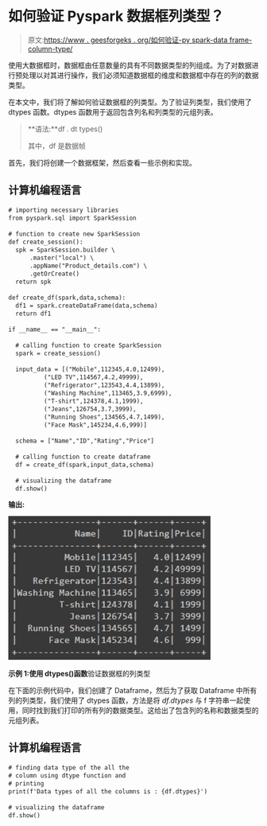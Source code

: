 # 如何验证 Pyspark 数据框列类型？

> 原文:[https://www . geesforgeks . org/如何验证-py spark-data frame-column-type/](https://www.geeksforgeeks.org/how-to-verify-pyspark-dataframe-column-type/)

使用大数据框时，数据框由任意数量的具有不同数据类型的列组成。为了对数据进行预处理以对其进行操作，我们必须知道数据框的维度和数据框中存在的列的数据类型。

在本文中，我们将了解如何验证数据框的列类型。为了验证列类型，我们使用了 dtypes 函数。dtypes 函数用于返回包含列名和列类型的元组列表。

> **语法:**df . dt types()
> 
> 其中，df 是数据帧

首先，我们将创建一个数据框架，然后查看一些示例和实现。

## 计算机编程语言

```
# importing necessary libraries
from pyspark.sql import SparkSession

# function to create new SparkSession
def create_session():
  spk = SparkSession.builder \
      .master("local") \
      .appName("Product_details.com") \
      .getOrCreate()
  return spk

def create_df(spark,data,schema):
  df1 = spark.createDataFrame(data,schema)
  return df1

if __name__ == "__main__":

  # calling function to create SparkSession
  spark = create_session()

  input_data = [("Mobile",112345,4.0,12499),
          ("LED TV",114567,4.2,49999),
          ("Refrigerator",123543,4.4,13899),
          ("Washing Machine",113465,3.9,6999),
          ("T-shirt",124378,4.1,1999),
          ("Jeans",126754,3.7,3999),
          ("Running Shoes",134565,4.7,1499),
          ("Face Mask",145234,4.6,999)]

  schema = ["Name","ID","Rating","Price"]

  # calling function to create dataframe
  df = create_df(spark,input_data,schema)

  # visualizing the dataframe
  df.show()
```

**输出:**

![](img/5a8a9d64c044bb0a641d4b936408a8a6.png)

**示例 1:使用 dtypes()函数**验证数据框的列类型

在下面的示例代码中，我们创建了 Dataframe，然后为了获取 Dataframe 中所有列的列类型，我们使用了 dtypes 函数，方法是将 *df.dtypes* 与 f 字符串一起使用，同时找到我们打印的所有列的数据类型。这给出了包含列的名称和数据类型的元组列表。

## 计算机编程语言

```
# finding data type of the all the 
# column using dtype function and 
# printing
print(f'Data types of all the columns is : {df.dtypes}')

# visualizing the dataframe
df.show()
```
